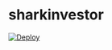 # sharkinvestor

[![Deploy](https://www.herokucdn.com/deploy/button.svg)](https://heroku.com/deploy?template=https://github.com/marco2207/sharkinvestor/tree/main)
